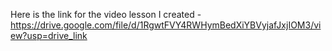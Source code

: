 Here is the link for the video lesson I created - https://drive.google.com/file/d/1RgwtFVY4RWHymBedXiYBVyjafJxjIOM3/view?usp=drive_link

